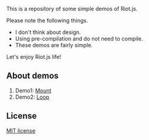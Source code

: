 This is a repository of some simple demos of Riot.js.

Please note the following things.

- I don't think about design.
- Using pre-compilation and do not need to compile.
- These demos are fairly simple.

Let's enjoy Riot.js life!


## About demos
1. Demo1: [Mount](https://github.com/k-kuwahara/riot-demos/blob/master/demo1/index.html)
2. Demo2: [Loop](https://github.com/k-kuwahara/riot-demos/blob/master/demo2/index.html)

## License
[MIT license](https://github.com/k-kuwahara/riot-demos/blob/master/LICENSE.md)
